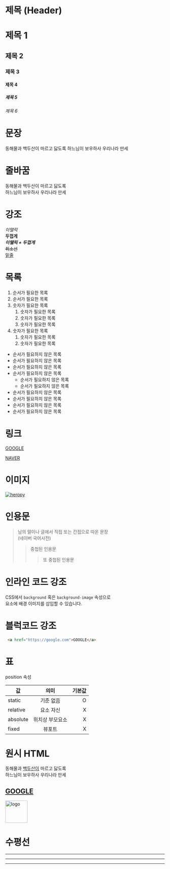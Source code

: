 # 제목 (Header)

# 제목 1
## 제목 2
### 제목 3
#### 제목 4
##### 제목 5
###### 제목 6


# 문장

동해물과 백두산이 마르고 닳도록 
하느님이 보우하사 우리나라 만세

# 줄바꿈

동해물과 백두산이 마르고 닳도록<br>
하느님이 보우하사 우리나라 만세


# 강조

_이탤릭_  
**두껍게**  
**_이탤릭 + 두껍게_**  
~~취소선~~  
<u>밑줄</u>  


# 목록

1. 순서가 필요한 목록
1. 순서가 필요한 목록
1. 숫자가 필요한 목록
    1. 숫자가 필요한 목록
    1. 숫자가 필요한 목록
    1. 숫자가 필요한 목록
1. 숫자가 필요한 목록
    1. 숫자가 필요한 목록
    1. 숫자가 필요한 목록


- 순서가 필요하지 않은 목록
- 순서가 필요하지 않은 목록
- 순서가 필요하지 않은 목록
- 순서가 필요하지 않은 목록
    - 순서가 필요하지 않은 목록
    - 순서가 필요하지 않은 목록
- 순서가 필요하지 않은 목록
- 순서가 필요하지 않은 목록
- 순서가 필요하지 않은 목록
- 순서가 필요하지 않은 목록


# 링크

[GOOGLE](https://google.com)

[NAVER](https://naver.com "NAVER로 이동")

# 이미지
[![heropy](https://heropy.blog/css/images/logo.png)](httpls://heropy.blog)

# 인용문

> 남의 말이나 글에서 직접 또는 간접으로 따온 문장   
> (네이버 국어사전)
>> 중첩된 인용문
>>> 또 중첩된 인용문


# 인라인 코드 강조

CSS에서 `background` 혹은 `background-image` 속성으로   
 요소에 배경 이미지를 삽입할 수 있습니다.

 # 블럭코드 강조

```html
 <a href="https://google.com">GOOGLE</a>
```

# 표

position 속성

값 | 의미 | 기본값
--|:--:|--:
static | 기준 없음 | O
relative | 요소 자신 | X
absolute | 위치상 부모요소 | X
fixed | 뷰포트 | X

# 원시 HTML

동해물과 <span style="text-decoration: underline;">백두산이</span> 마르고 닳도록<br/>
하느님이 보우하사 우리나라 만세


 <a href="https://google.com" target="_blank">GOOGLE</a>
---

<img width="70" src="https://heropy.blog/css/images/logo.png" alt="logo">

# 수평선

---
***
___
